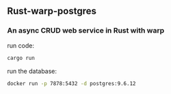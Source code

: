 ## Rust-warp-postgres

### An async CRUD web service in Rust with warp

run code:

```sh
cargo run
```

run the database:

```sh
docker run -p 7878:5432 -d postgres:9.6.12
```

